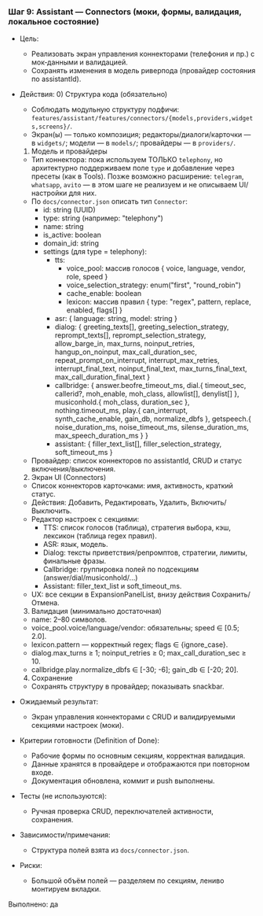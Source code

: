 ### Шаг 9: Assistant — Connectors (моки, формы, валидация, локальное состояние)

- Цель:
  - Реализовать экран управления коннекторами (телефония и пр.) с мок‑данными и валидацией.
  - Сохранять изменения в модель риверпода (провайдер состояния по assistantId).

- Действия:
  0) Структура кода (обязательно)
  - Соблюдать модульную структуру подфичи: `features/assistant/features/connectors/{models,providers,widgets,screens}/`.
  - Экран(ы) — только композиция; редакторы/диалоги/карточки — в `widgets/`; модели — в `models/`; провайдеры — в `providers/`.

  1) Модель и провайдеры
  - Тип коннектора: пока используем ТОЛЬКО `telephony`, но архитектурно поддерживаем поле `type` и добавление через пресеты (как в Tools). Позже возможно расширение: `telegram`, `whatsapp`, `avito` — в этом шаге не реализуем и не описываем UI/настройки для них.
  - По `docs/connector.json` описать тип `Connector`:
    - id: string (UUID)
    - type: string (например: "telephony")
    - name: string
    - is_active: boolean
    - domain_id: string
    - settings (для type = telephony):
      - tts:
        - voice_pool: массив голосов { voice, language, vendor, role, speed }
        - voice_selection_strategy: enum("first", "round_robin")
        - cache_enable: boolean
        - lexicon: массив правил { type: "regex", pattern, replace, enabled, flags[] }
      - asr: { language: string, model: string }
      - dialog: { greeting_texts[], greeting_selection_strategy, reprompt_texts[], reprompt_selection_strategy, allow_barge_in, max_turns, noinput_retries, hangup_on_noinput, max_call_duration_sec, repeat_prompt_on_interrupt, interrupt_max_retries, interrupt_final_text, noinput_final_text, max_turns_final_text, max_call_duration_final_text }
      - callbridge: { answer.beofre_timeout_ms, dial.{ timeout_sec, callerid?, moh_enable, moh_class, allowlist[], denylist[] }, musiconhold.{ moh_class, duration_sec }, nothing.timeout_ms, play.{ can_interrupt, synth_cache_enable, gain_db, normalize_dbfs }, getspeech.{ noise_duration_ms, noise_timeout_ms, silense_duration_ms, max_speech_duration_ms } }
      - assistant: { filler_text_list[], filler_selection_strategy, soft_timeout_ms }
  - Провайдер: список коннекторов по assistantId, CRUD и статус включения/выключения.

  2) Экран UI (Connectors)
  - Список коннекторов карточками: имя, активность, краткий статус.
  - Действия: Добавить, Редактировать, Удалить, Включить/Выключить.
  - Редактор настроек с секциями:
    - TTS: список голосов (таблица), стратегия выбора, кэш, лексикон (таблица regex правил).
    - ASR: язык, модель.
    - Dialog: тексты приветствия/репромптов, стратегии, лимиты, финальные фразы.
    - Callbridge: группировка полей по подсекциям (answer/dial/musiconhold/...)
    - Assistant: filler_text_list и soft_timeout_ms.
  - UX: все секции в ExpansionPanelList, внизу действия Сохранить/Отмена.

  3) Валидация (минимально достаточная)
  - name: 2–80 символов.
  - voice_pool.voice/language/vendor: обязательны; speed ∈ [0.5; 2.0].
  - lexicon.pattern — корректный regex; flags ∈ {ignore_case}.
  - dialog.max_turns ≥ 1; noinput_retries ≥ 0; max_call_duration_sec ≥ 10.
  - callbridge.play.normalize_dbfs ∈ [-30; -6]; gain_db ∈ [-20; 20].

  4) Сохранение
  - Сохранять структуру в провайдер; показывать snackbar.

- Ожидаемый результат:
  - Экран управления коннекторами с CRUD и валидируемыми секциями настроек (моки).

- Критерии готовности (Definition of Done):
  - Рабочие формы по основным секциям, корректная валидация.
  - Данные хранятся в провайдере и отображаются при повторном входе.
  - Документация обновлена, коммит и push выполнены.

- Тесты (не используются):
  - Ручная проверка CRUD, переключателей активности, сохранения.

- Зависимости/примечания:
  - Структура полей взята из `docs/connector.json`.

- Риски:
  - Большой объём полей — разделяем по секциям, лениво монтируем вкладки.

Выполнено: да
